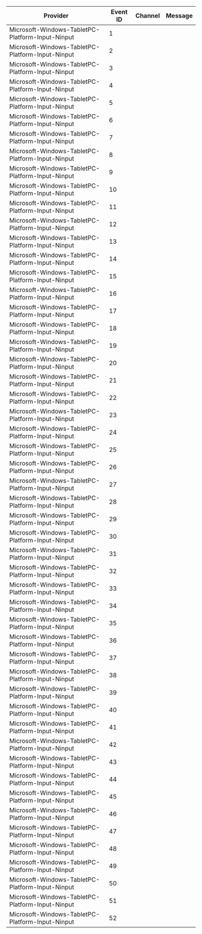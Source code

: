 Provider                                          |  Event ID  |  Channel  |  Message
--------------------------------------------------|------------|-----------|---------
Microsoft-Windows-TabletPC-Platform-Input-Ninput  |  1         |           |
Microsoft-Windows-TabletPC-Platform-Input-Ninput  |  2         |           |
Microsoft-Windows-TabletPC-Platform-Input-Ninput  |  3         |           |
Microsoft-Windows-TabletPC-Platform-Input-Ninput  |  4         |           |
Microsoft-Windows-TabletPC-Platform-Input-Ninput  |  5         |           |
Microsoft-Windows-TabletPC-Platform-Input-Ninput  |  6         |           |
Microsoft-Windows-TabletPC-Platform-Input-Ninput  |  7         |           |
Microsoft-Windows-TabletPC-Platform-Input-Ninput  |  8         |           |
Microsoft-Windows-TabletPC-Platform-Input-Ninput  |  9         |           |
Microsoft-Windows-TabletPC-Platform-Input-Ninput  |  10        |           |
Microsoft-Windows-TabletPC-Platform-Input-Ninput  |  11        |           |
Microsoft-Windows-TabletPC-Platform-Input-Ninput  |  12        |           |
Microsoft-Windows-TabletPC-Platform-Input-Ninput  |  13        |           |
Microsoft-Windows-TabletPC-Platform-Input-Ninput  |  14        |           |
Microsoft-Windows-TabletPC-Platform-Input-Ninput  |  15        |           |
Microsoft-Windows-TabletPC-Platform-Input-Ninput  |  16        |           |
Microsoft-Windows-TabletPC-Platform-Input-Ninput  |  17        |           |
Microsoft-Windows-TabletPC-Platform-Input-Ninput  |  18        |           |
Microsoft-Windows-TabletPC-Platform-Input-Ninput  |  19        |           |
Microsoft-Windows-TabletPC-Platform-Input-Ninput  |  20        |           |
Microsoft-Windows-TabletPC-Platform-Input-Ninput  |  21        |           |
Microsoft-Windows-TabletPC-Platform-Input-Ninput  |  22        |           |
Microsoft-Windows-TabletPC-Platform-Input-Ninput  |  23        |           |
Microsoft-Windows-TabletPC-Platform-Input-Ninput  |  24        |           |
Microsoft-Windows-TabletPC-Platform-Input-Ninput  |  25        |           |
Microsoft-Windows-TabletPC-Platform-Input-Ninput  |  26        |           |
Microsoft-Windows-TabletPC-Platform-Input-Ninput  |  27        |           |
Microsoft-Windows-TabletPC-Platform-Input-Ninput  |  28        |           |
Microsoft-Windows-TabletPC-Platform-Input-Ninput  |  29        |           |
Microsoft-Windows-TabletPC-Platform-Input-Ninput  |  30        |           |
Microsoft-Windows-TabletPC-Platform-Input-Ninput  |  31        |           |
Microsoft-Windows-TabletPC-Platform-Input-Ninput  |  32        |           |
Microsoft-Windows-TabletPC-Platform-Input-Ninput  |  33        |           |
Microsoft-Windows-TabletPC-Platform-Input-Ninput  |  34        |           |
Microsoft-Windows-TabletPC-Platform-Input-Ninput  |  35        |           |
Microsoft-Windows-TabletPC-Platform-Input-Ninput  |  36        |           |
Microsoft-Windows-TabletPC-Platform-Input-Ninput  |  37        |           |
Microsoft-Windows-TabletPC-Platform-Input-Ninput  |  38        |           |
Microsoft-Windows-TabletPC-Platform-Input-Ninput  |  39        |           |
Microsoft-Windows-TabletPC-Platform-Input-Ninput  |  40        |           |
Microsoft-Windows-TabletPC-Platform-Input-Ninput  |  41        |           |
Microsoft-Windows-TabletPC-Platform-Input-Ninput  |  42        |           |
Microsoft-Windows-TabletPC-Platform-Input-Ninput  |  43        |           |
Microsoft-Windows-TabletPC-Platform-Input-Ninput  |  44        |           |
Microsoft-Windows-TabletPC-Platform-Input-Ninput  |  45        |           |
Microsoft-Windows-TabletPC-Platform-Input-Ninput  |  46        |           |
Microsoft-Windows-TabletPC-Platform-Input-Ninput  |  47        |           |
Microsoft-Windows-TabletPC-Platform-Input-Ninput  |  48        |           |
Microsoft-Windows-TabletPC-Platform-Input-Ninput  |  49        |           |
Microsoft-Windows-TabletPC-Platform-Input-Ninput  |  50        |           |
Microsoft-Windows-TabletPC-Platform-Input-Ninput  |  51        |           |
Microsoft-Windows-TabletPC-Platform-Input-Ninput  |  52        |           |